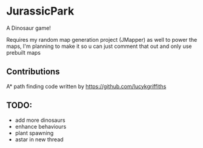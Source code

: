 # JurassicPark
A Dinosaur game!


Requires my random map generation project (JMapper) as well to power the maps, I'm planning to make it so u can just comment that out and only use prebuilt maps

## Contributions

A* path finding code written by https://github.com/lucykgriffiths


## TODO:

 - add more dinosaurs
 - enhance behaviours
 - plant spawning
 - astar in new thread
